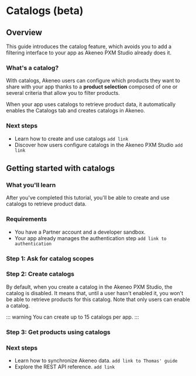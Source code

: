 # Catalogs (beta)

## Overview

<!-- `To be done` -->

This guide introduces the catalog feature, which avoids you to add a filtering interface to your app as Akeneo PXM Studio already does it.

### What's a catalog?

With catalogs, Akeneo users can configure which products they want to share with your app thanks to a **product selection** composed of one or several criteria that allow you to filter products. 

When your app uses catalogs to retrieve product data, it automatically enables the Catalogs tab and creates catalogs in Akeneo.

<!-- image catalog list -->

### Next steps

- Learn how to create and use catalogs `add link`
- Discover how users configure catalogs in the Akeneo PXM Studio `add link`

## Getting started with catalogs

<!-- `Add an introduction` -->

### What you'll learn

After you've completed this tutorial, you'll be able to create and use catalogs to retrieve product data.

### Requirements

- You have a Partner account and a developer sandbox.
- Your app already manages the authentication step `add link to authentication`

### Step 1: Ask for catalog scopes

<!-- `To be done` -->

### Step 2: Create catalogs

<!-- `To be done` -->

By default, when you create a catalog in the Akeneo PXM Studio, the catalog is disabled. It means that, until a user hasn't enabled it, you won't be able to retrieve products for this catalog. Note that only users can enable a catalog. 

::: warning
You can create up to 15 catalogs per app.
::: 

### Step 3: Get products using catalogs

<!-- `To be done` -->

### Next steps
- Learn how to synchronize Akeneo data. `add link to Thomas' guide`
- Explore the REST API reference. `add link`
